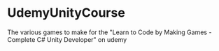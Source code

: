 # UdemyUnityCourse
The various games to make for the "Learn to Code by Making Games - Complete C# Unity Developer" on udemy
